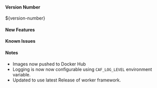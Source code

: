 #### Version Number
${version-number}

#### New Features


#### Known Issues

#### Notes
- Images now pushed to Docker Hub
- Logging is now now configurable using `CAF_LOG_LEVEL` environment variable.
- Updated to use latest Release of worker framework.
